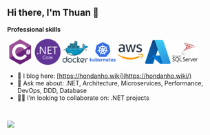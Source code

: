 

<!--
**hondanho/hondanho** is a ✨ _special_ ✨ repository because its `README.md` (this file) appears on your GitHub profile.

Here are some ideas to get you started:

- 🔭 I’m currently working on ...
- 🌱 I’m currently learning ...
- 👯 I’m looking to collaborate on ...
- 🤔 I’m looking for help with ...
- 💬 Ask me about ...
- 📫 How to reach me: ...
- 😄 Pronouns: ...
- ⚡ Fun fact: ...
-->

<h2 align="left">Hi there, I'm Thuan 👋</h2>

<p align="left"> 
 <strong>
  Professional skills
  </strong>
</p>

<p align="left"> 
  <img src="https://raw.githubusercontent.com/devicons/devicon/master/icons/csharp/csharp-original.svg" alt="csharp" width="60" height="60" />
  <img src="https://raw.githubusercontent.com/devicons/devicon/master/icons/dotnetcore/dotnetcore-original.svg" alt="dotnet" width="60" height="60" />
  <img src="https://raw.githubusercontent.com/devicons/devicon/master/icons/docker/docker-original-wordmark.svg" alt="docker" width="60" height="60" />
  <img src="https://raw.githubusercontent.com/devicons/devicon/master/icons/kubernetes/kubernetes-plain-wordmark.svg" alt="kubernetes" width="60" height="60" />
  <img src="https://raw.githubusercontent.com/devicons/devicon/master/icons/amazonwebservices/amazonwebservices-original-wordmark.svg" alt="aws" width="60" height="60" />
  <img src="https://raw.githubusercontent.com/devicons/devicon/master/icons/azure/azure-original.svg" alt="azure" width="60" height="60" />
  <img src="https://raw.githubusercontent.com/devicons/devicon/master/icons/microsoftsqlserver/microsoftsqlserver-original-wordmark.svg" alt="azure" width="60" height="60" />
</p>

- 📃 I blog here: [https://hondanho.wiki](https://hondanho.wiki/)
- 💬 Ask me about: .NET, Architecture, Microservices, Performance, DevOps, DDD, Database
- 🦸🏻 I’m looking to collaborate on: .NET projects

</br>

<p align="left">
 <a href="#" alt="Moien Tajik's github stats">
  <img src="https://github-readme-stats.vercel.app/api?username=hondanho&theme=tokyonight&show_icons=true" />
 </a>
</p>
